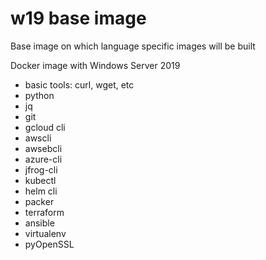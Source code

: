 # w19 base image

Base image on which language specific images will be built  

Docker image with Windows Server 2019
* basic tools: curl, wget, etc
* python
* jq
* git
* gcloud cli
* awscli
* awsebcli
* azure-cli
* jfrog-cli
* kubectl
* helm cli
* packer
* terraform
* ansible
* virtualenv
* pyOpenSSL
